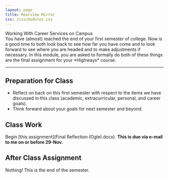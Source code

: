 ```yaml
---
layout: page
title: Rearview Mirror
css: /css/modules.css
---
```


<div class="panel-group">
  <div class="panel panel-primary">
    <div class="panel-heading">Working With Career Services on Campus</div>
    <div class="panel-body">You have (almost) reached the end of your first semester of college. Now is a good time to both look back to see how far you have come and to look forward to see where you are headed and to make adjustments if necessary. In this module, you are asked to formally do both of these things are the final assignment for your *Highways* course.
    </div>
  </div>
</div>

----

## Preparation for Class

* Reflect on back on this first semester with respect to the items we have discussed in this class (academic, extracurricular, personal, and career goals).
* Think forward about your goals for next semester and beyond.

## Class Work
Begin [this assignment](Final Reflection (Ogle).docx). **This is due via e-mail to me on or before 29-Nov.**

## After Class Assignment
Nothing! This is the end of the semester.
